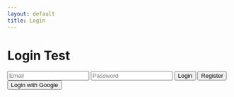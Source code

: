 ```yaml
---
layout: default
title: Login
---
```


<h1>Login Test</h1>
<input type="email" id="email" placeholder="Email">
<input type="password" id="password" placeholder="Password">
<button id="loginButton">Login</button>
<button id="registerButton">Register</button>
<button id="googleLoginButton">Login with Google</button>

<script>
    document.getElementById('loginButton').addEventListener('click', login);
    document.getElementById('registerButton').addEventListener('click', register);
    document.getElementById('googleLoginButton').addEventListener('click', loginWithGoogle);

    function login() {
        var email = document.getElementById('email').value;
        var password = document.getElementById('password').value;
        firebase.auth().signInWithEmailAndPassword(email, password)
            .then((userCredential) => {
                window.location.href = 'profile.html';
            })
            .catch((error) => {
                console.error('Error logging in: ', error);
            });
    }

    function register() {
        var email = document.getElementById('email').value;
        var password = document.getElementById('password').value;
        firebase.auth().createUserWithEmailAndPassword(email, password)
            .then((userCredential) => {
                window.location.href = 'profile.html';
            })
            .catch((error) => {
                console.error('Error registering: ', error);
            });
    }

    function loginWithGoogle() {
        var provider = new firebase.auth.GoogleAuthProvider();
        firebase.auth().signInWithPopup(provider)
            .then((result) => {
                window.location.href = 'profile.html';
            })
            .catch((error) => {
                console.error('Error logging in with Google: ', error);
            });
    }
</script>
